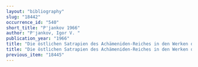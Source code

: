 ```yaml
---
layout: "bibliography"
slug: "18442"
occurrence_id: "540"
short_title: "P'jankov 1966"
author: "P'jankov, Igor V. "
publication_year: "1966"
title: "Die östlichen Satrapien des Achämeniden-Reiches in den Werken des Ktesias"
title: "Die östlichen Satrapien des Achämeniden-Reiches in den Werken des Ktesias"
previous_item: "18445"
---
```

